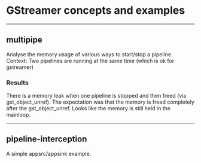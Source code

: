 # GStreamer concepts and examples

-----------------

## multipipe

Analyse the memory usage of various ways to start/stop a pipeline. Context: Two pipelines are running at the same time
(which is ok for gstreamer)

### Results

There is a memory leak when one pipeline is stopped and then freed (via gst_object_unref). The expectation was that the
memory is freed completely after the gst_object_unref. Looks like the memory is still held in the mainloop.

-----------------

## pipeline-interception

A simple appsrc/appsink example.